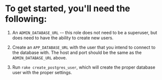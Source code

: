 # To get started, you'll need the following:

1. An `ADMIN_DATABASE_URL` -- this role does not need to be a superuser,
   but does need to have the ability to create new users.

2. Create an `APP_DATABASE_URL` with the user that you intend to connect
   to the database with.  The host and port should be the same as the
   `ADMIN_DATABASE_URL` above.

3. Run `rake create_postgres_user`, which will create the proper
   database user with the proper settings.
